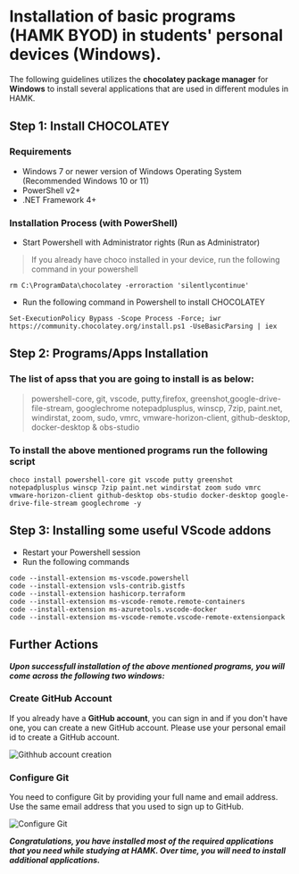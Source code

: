 
# Installation of basic programs (HAMK BYOD) in students' personal devices (Windows). 

The following guidelines utilizes the **chocolatey package manager** for **Windows** to install several applications that are used in different modules in HAMK. 

## Step 1: Install CHOCOLATEY

### Requirements
* Windows 7 or newer version of Windows Operating System (Recommended Windows 10 or 11)
* PowerShell v2+
* .NET Framework 4+ 

### Installation Process (with PowerShell)
* Start Powershell with Administrator rights (Run as Administrator)
> If you already have choco installed in your device, run the following command in your powershell 
```
rm C:\ProgramData\chocolatey -erroraction 'silentlycontinue'
```
* Run the following command in Powershell to install CHOCOLATEY

```
Set-ExecutionPolicy Bypass -Scope Process -Force; iwr https://community.chocolatey.org/install.ps1 -UseBasicParsing | iex
```

## Step 2: Programs/Apps Installation
### The list of apss that you are going to install is as below: <br>
> powershell-core, git, vscode, putty,firefox, greenshot,google-drive-file-stream, googlechrome notepadplusplus, winscp, 7zip,  paint.net, windirstat, zoom, sudo, vmrc, vmware-horizon-client, github-desktop, docker-desktop & obs-studio
### To install the above mentioned programs run the following script

```
choco install powershell-core git vscode putty greenshot notepadplusplus winscp 7zip paint.net windirstat zoom sudo vmrc vmware-horizon-client github-desktop obs-studio docker-desktop google-drive-file-stream googlechrome -y

```
## Step 3: Installing some useful VScode addons 

* Restart your Powershell session 
* Run the following commands 

```
code --install-extension ms-vscode.powershell
code --install-extension vsls-contrib.gistfs
code --install-extension hashicorp.terraform
code --install-extension ms-vscode-remote.remote-containers
code --install-extension ms-azuretools.vscode-docker
code --install-extension ms-vscode-remote.vscode-remote-extensionpack

```
## Further Actions
 ***Upon successfull installation of the above mentioned programs, you will come across the following two windows:*** 

### Create GitHub Account
If you already have a **GitHub account**, you can sign in and if you don't have one, you can create a new GitHub account. Please use your personal email id to create a GitHub account. 

![Githhub account creation](assets/githubaccount.png "Please click Create your free account or Sign in to GitHUb.com depending on your situation")

### Configure Git
You need to configure Git by providing your full name and email address. Use the same email address that you used to sign up to GitHub.

![Configure Git](assets/configureGit.png "Please use your Full Name and email ")

***Congratulations, you have installed most of the required applications that you need while studying at HAMK. Over time, you will need to install additional applications.***
